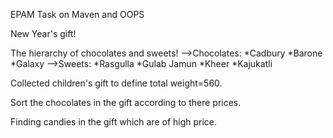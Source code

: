 EPAM Task on Maven and OOPS

New Year's gift!

The hierarchy of chocolates and sweets!
-->Chocolates:
*Cadbury
*Barone
*Galaxy
-->Sweets:
*Rasgulla
*Gulab Jamun
*Kheer
*Kajukatli

Collected children's gift to define total weight=560.

Sort the chocolates in the gift according to there prices.

Finding candies in the gift which are of high price.
